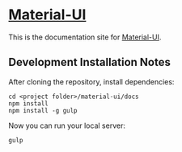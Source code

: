 # [Material-UI](http://callemall.github.io/material-ui/)

This is the documentation site for [Material-UI](http://callemall.github.io/material-ui/).

## Development Installation Notes
After cloning the repository, install dependencies:
```
cd <project folder>/material-ui/docs
npm install
npm install -g gulp
```

Now you can run your local server:
```
gulp
```
